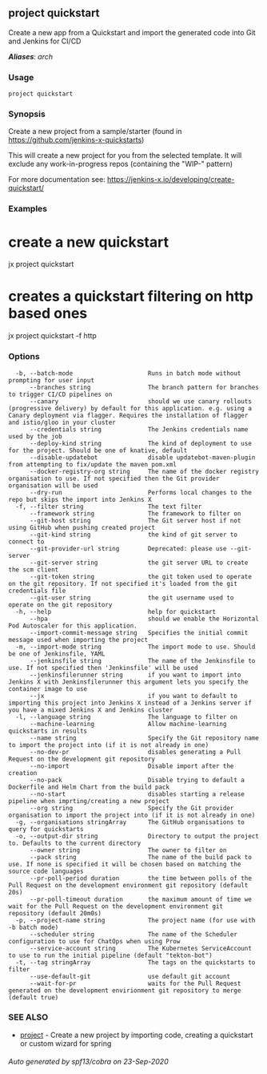 ## project quickstart

Create a new app from a Quickstart and import the generated code into Git and Jenkins for CI/CD

***Aliases**: arch*

### Usage

```
project quickstart
```

### Synopsis

Create a new project from a sample/starter (found in https://github.com/jenkins-x-quickstarts) 

This will create a new project for you from the selected template. It will exclude any work-in-progress repos (containing the "WIP-" pattern) 

For more documentation see: https://jenkins-x.io/developing/create-quickstart/

### Examples

  # create a new quickstart
  jx project quickstart
  
  # creates a quickstart filtering on http based ones
  jx project quickstart -f http

### Options

```
  -b, --batch-mode                     Runs in batch mode without prompting for user input
      --branches string                The branch pattern for branches to trigger CI/CD pipelines on
      --canary                         should we use canary rollouts (progressive delivery) by default for this application. e.g. using a Canary deployment via flagger. Requires the installation of flagger and istio/gloo in your cluster
      --credentials string             The Jenkins credentials name used by the job
      --deploy-kind string             The kind of deployment to use for the project. Should be one of knative, default
      --disable-updatebot              disable updatebot-maven-plugin from attempting to fix/update the maven pom.xml
      --docker-registry-org string     The name of the docker registry organisation to use. If not specified then the Git provider organisation will be used
      --dry-run                        Performs local changes to the repo but skips the import into Jenkins X
  -f, --filter string                  The text filter
      --framework string               The framework to filter on
      --git-host string                The Git server host if not using GitHub when pushing created project
      --git-kind string                the kind of git server to connect to
      --git-provider-url string        Deprecated: please use --git-server
      --git-server string              the git server URL to create the scm client
      --git-token string               the git token used to operate on the git repository. If not specified it's loaded from the git credentials file
      --git-user string                the git username used to operate on the git repository
  -h, --help                           help for quickstart
      --hpa                            should we enable the Horizontal Pod Autoscaler for this application.
      --import-commit-message string   Specifies the initial commit message used when importing the project
  -m, --import-mode string             The import mode to use. Should be one of Jenkinsfile, YAML
      --jenkinsfile string             The name of the Jenkinsfile to use. If not specified then 'Jenkinsfile' will be used
      --jenkinsfilerunner string       if you want to import into Jenkins X with Jenkinsfilerunner this argument lets you specify the container image to use
      --jx                             if you want to default to importing this project into Jenkins X instead of a Jenkins server if you have a mixed Jenkins X and Jenkins cluster
  -l, --language string                The language to filter on
      --machine-learning               Allow machine-learning quickstarts in results
      --name string                    Specify the Git repository name to import the project into (if it is not already in one)
      --no-dev-pr                      disables generating a Pull Request on the development git repository
      --no-import                      Disable import after the creation
      --no-pack                        Disable trying to default a Dockerfile and Helm Chart from the build pack
      --no-start                       disables starting a release pipeline when imprting/creating a new project
      --org string                     Specify the Git provider organisation to import the project into (if it is not already in one)
  -g, --organisations stringArray      The GitHub organisations to query for quickstarts
  -o, --output-dir string              Directory to output the project to. Defaults to the current directory
      --owner string                   The owner to filter on
      --pack string                    The name of the build pack to use. If none is specified it will be chosen based on matching the source code languages
      --pr-poll-period duration        the time between polls of the Pull Request on the development environment git repository (default 20s)
      --pr-poll-timeout duration       the maximum amount of time we wait for the Pull Request on the development environment git repository (default 20m0s)
  -p, --project-name string            The project name (for use with -b batch mode)
      --scheduler string               The name of the Scheduler configuration to use for ChatOps when using Prow
      --service-account string         The Kubernetes ServiceAccount to use to run the initial pipeline (default "tekton-bot")
  -t, --tag stringArray                The tags on the quickstarts to filter
      --use-default-git                use default git account
      --wait-for-pr                    waits for the Pull Request generated on the development envirionment git repository to merge (default true)
```

### SEE ALSO

* [project](project.md)	 - Create a new project by importing code, creating a quickstart or custom wizard for spring

###### Auto generated by spf13/cobra on 23-Sep-2020
